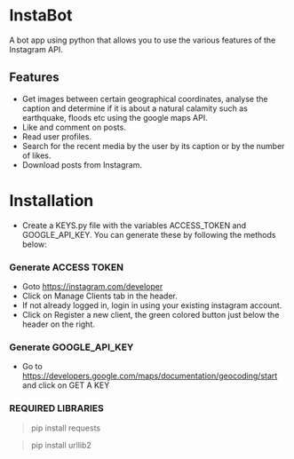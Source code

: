 # InstaBot
A bot app using python that allows you to use the various features of the Instagram API.

## Features
* Get images between certain geographical coordinates, analyse the caption and determine if it is about a natural calamity such as earthquake, floods etc using the google maps API.
* Like and comment on posts.
* Read user profiles.
* Search for the recent media by the user by its caption or by the number of likes.
* Download posts from Instagram.

# Installation

* Create a KEYS.py file with the variables ACCESS_TOKEN and GOOGLE_API_KEY. You can generate these by following the methods below:

### Generate ACCESS TOKEN
* Goto https://instagram.com/developer
* Click on Manage Clients tab in the header.
* If not already logged in, login in using your existing instagram account.
* Click on Register a new client, the green colored button just below the header on the right.

### Generate GOOGLE_API_KEY
* Go to https://developers.google.com/maps/documentation/geocoding/start and click on GET A KEY

### REQUIRED LIBRARIES

> pip install requests

> pip install urllib2
